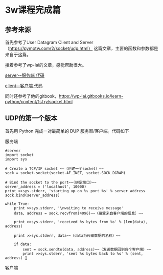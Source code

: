 # 3w课程完成篇


## 参考来源
首先参考了User Datagram Client and Server（https://pymotw.com/2/socket/udp.html）
这篇文章，主要的函数和参数都是来自于这篇。

接着参考了wp-lai的文章，感觉帮助很大。

[server--服务端 代码](https://github.com/wp-lai/OMOOC2py/blob/master/_src/om2py3w/3wex0/server/alanserver.py)

[client--客户端 代码](https://github.com/wp-lai/OMOOC2py/blob/master/_src/om2py3w/3wex0/client/alanclient.py)

同时还参考了他的gitbook，https://wp-lai.gitbooks.io/learn-python/content/1sTry/socket.html


## UDP的第一个版本

首先用 Python 完成一对最简单的 DUP 服务器/客户端。代码如下

服务端

    #server
    import socket
    import sys
    
    # Create a TCP/IP socket ~~（创建一个socket）~~
    sock = socket.socket(socket.AF_INET, socket.SOCK_DGRAM)
    
    # Bind the socket to the port~~(绑定端口)~~
    server_address = ('localhost', 10000)
    print >>sys.stderr, 'starting up on %s port %s' % server_address
    sock.bind(server_address)

    while True:
        print >>sys.stderr, '\nwaiting to receive message'
        data, address = sock.recvfrom(4096)~~（接受来自客户端的信息）~~
    
        print >>sys.stderr, 'received %s bytes from %s' % (len(data), address)
        
        print >>sys.stderr, data~~（data为传输数据的名称）~~
        
        if data:
            sent = sock.sendto(data, address)~~（发送数据回到各个客户端）~~
            print >>sys.stderr, 'sent %s bytes back to %s' % (sent, address) 




客户端



















